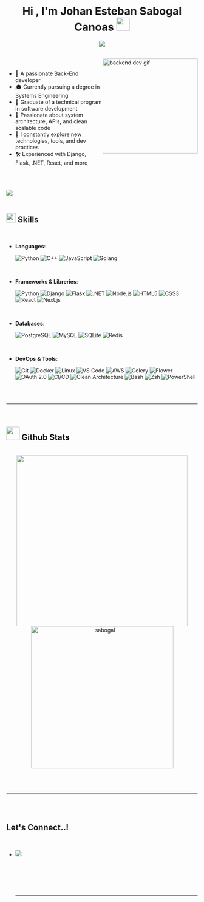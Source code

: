 <h1 align="center"><b>Hi , I'm Johan Esteban Sabogal Canoas </b><img src="https://media.giphy.com/media/hvRJCLFzcasrR4ia7z/giphy.gif" width="35"></h1>

<p align="center">
  <a href="https://github.com/DenverCoder1/readme-typing-svg">
    <img src="https://readme-typing-svg.herokuapp.com?font=Fira+Code&size=22&duration=4000&pause=700&color=00F7FF&center=true&vCenter=true&width=750&height=80&lines=Back-End+Developer+with+a+Fullstack+mindset.;Passionate+about+technology+and+continuous+learning.;Experience+with+Django%2C+React%2C+.NET+and+more.">
  </a>
</p>

<br>


	
<picture>
  <img align="right" src="https://media.giphy.com/media/LMt9638dO8dftAjtco/giphy.gif" width="250px" alt="backend dev gif"/>
</picture>

<br>

- 🔧 A passionate Back-End developer  
- 🎓 Currently pursuing a degree in Systems Engineering  
- 📜 Graduate of a technical program in software development  
- 🧠 Passionate about system architecture, APIs, and clean scalable code  
- 🚀 I constantly explore new technologies, tools, and dev practices  
- 🛠️ Experienced with Django, Flask, .NET, React, and more  


<br><br>

<img src="https://user-images.githubusercontent.com/73097560/115834477-dbab4500-a447-11eb-908a-139a6edaec5c.gif"><br><br>

## <img src="https://media2.giphy.com/media/QssGEmpkyEOhBCb7e1/giphy.gif?cid=ecf05e47a0n3gi1bfqntqmob8g9aid1oyj2wr3ds3mg700bl&rid=giphy.gif" width ="25"><b> Skills</b>
<br>

<p align="center">

- **Languages**:
    
    ![Python](https://img.shields.io/badge/Python%20-%2314354C.svg?style=for-the-badge&logo=python&logoColor=white)
    ![C++](https://img.shields.io/badge/C++%20-%2300599C.svg?style=for-the-badge&logo=c%2B%2B&logoColor=white)
    ![JavaScript](https://img.shields.io/badge/JavaScript%20-%23F7DF1E.svg?style=for-the-badge&logo=javascript&logoColor=black)
    ![Golang](https://img.shields.io/badge/Go-00ADD8?logo=Go&logoColor=white&style=for-the-badge)

<br>   
    
- **Frameworks & Libreries**:

    ![Python](https://img.shields.io/badge/Python-3776AB?style=for-the-badge&logo=python&logoColor=white)
    ![Django](https://img.shields.io/badge/Django-092E20?style=for-the-badge&logo=django&logoColor=white)
    ![Flask](https://img.shields.io/badge/Flask-000000?style=for-the-badge&logo=flask&logoColor=white)
    ![.NET](https://img.shields.io/badge/.NET-512BD4?style=for-the-badge&logo=dotnet&logoColor=white)
    ![Node.js](https://img.shields.io/badge/Node.js-339933?style=for-the-badge&logo=nodedotjs&logoColor=white)
    ![HTML5](https://img.shields.io/badge/HTML5-E34F26?style=for-the-badge&logo=html5&logoColor=white)
    ![CSS3](https://img.shields.io/badge/CSS3-1572B6?style=for-the-badge&logo=css3&logoColor=white)
    ![React](https://img.shields.io/badge/React-20232A?style=for-the-badge&logo=react&logoColor=61DAFB)
    ![Next.js](https://img.shields.io/badge/Next.js-000000?style=for-the-badge&logo=nextdotjs&logoColor=white)

<br>

- **Databases**:

    ![PostgreSQL](https://img.shields.io/badge/PostgreSQL-4169E1?style=for-the-badge&logo=postgresql&logoColor=white)
    ![MySQL](https://img.shields.io/badge/MySQL-4479A1?style=for-the-badge&logo=mysql&logoColor=white)
    ![SQLite](https://img.shields.io/badge/SQLite-003B57?style=for-the-badge&logo=sqlite&logoColor=white)
    ![Redis](https://img.shields.io/badge/Redis-DC382D?style=for-the-badge&logo=redis&logoColor=white)

  
<br>

- **DevOps & Tools**:
  
  ![Git](https://img.shields.io/badge/Git-F05033?style=for-the-badge&logo=git&logoColor=white)
  ![Docker](https://img.shields.io/badge/Docker-2496ED?style=for-the-badge&logo=docker&logoColor=white)
  ![Linux](https://img.shields.io/badge/Linux-FCC624?style=for-the-badge&logo=linux&logoColor=black)
  ![VS Code](https://img.shields.io/badge/VS_Code-0078d7?style=for-the-badge&logo=visual-studio-code&logoColor=white)
  ![AWS](https://img.shields.io/badge/AWS-232F3E?style=for-the-badge&logo=amazon-aws&logoColor=white)
  ![Celery](https://img.shields.io/badge/Celery-37814A?style=for-the-badge&logo=celery&logoColor=white)
  ![Flower](https://img.shields.io/badge/Flower-FFA500?style=for-the-badge)
  ![OAuth 2.0](https://img.shields.io/badge/OAuth_2.0-0066A1?style=for-the-badge)
  ![CI/CD](https://img.shields.io/badge/CI%2FCD-0A0A0A?style=for-the-badge&logo=githubactions&logoColor=white)
  ![Clean Architecture](https://img.shields.io/badge/Clean_Architecture-4B0082?style=for-the-badge)
  ![Bash](https://img.shields.io/badge/Bash-4EAA25?style=for-the-badge&logo=gnubash&logoColor=white)
  ![Zsh](https://img.shields.io/badge/Zsh-89e051?style=for-the-badge&logo=gnubash&logoColor=black)
  ![PowerShell](https://img.shields.io/badge/PowerShell-5391FE?style=for-the-badge&logo=powershell&logoColor=white)
</p>

<br>
<br>

-----

<br>


## <img src="https://media.giphy.com/media/iY8CRBdQXODJSCERIr/giphy.gif" width="35"><b> Github Stats </b>
<br>

<div align="center">

<a href="https://github.com/sabogal/">
  <img src="https://github-readme-stats.vercel.app/api?username=sabogal&include_all_commits=true&count_private=true&show_icons=true&line_height=20&title_color=7A7ADB&icon_color=2234AE&text_color=D3D3D3&bg_color=0,000000,130F40" width="450"/>
  <img src="https://github-readme-stats.vercel.app/api/top-langs?username=sabogal&show_icons=true&locale=en&layout=compact&line_height=20&title_color=7A7ADB&icon_color=2234AE&text_color=D3D3D3&bg_color=0,000000,130F40" width="375"  alt="sabogal"/>
</a>

</div>

<br>
<br>
<br>

-----

<br>
<br>

## <b> Let's Connect..!
<br>
<div align='left'>

<ul>

<li>
<a href="https://www.linkedin.com/in/johan-estaban-sabogal-canoas-781b19271/" target="_blank">
  <img src="https://img.shields.io/badge/linkedin-%40sabogal-%2300acee.svg?style=for-the-badge&logo=linkedin&logoColor=white" />
</a>

</li>

<br>

<div align='center'>

</div>
<br>
<br>
<br>
<br>

---

<br>
